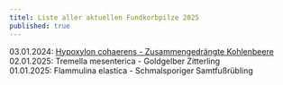 ```yaml
---
titel: Liste aller aktuellen Fundkorbpilze 2025
published: true
---
```

03.01.2024: [Hypoxylon cohaerens - Zusammengedrängte Kohlenbeere](/pilze/hypoxylon-cohaerens-zusammengedrängte-kohlenbeere)
02.01.2025: Tremella mesenterica - Goldgelber Zitterling\
01.01.2025: Flammulina elastica - Schmalsporiger Samtfußrübling